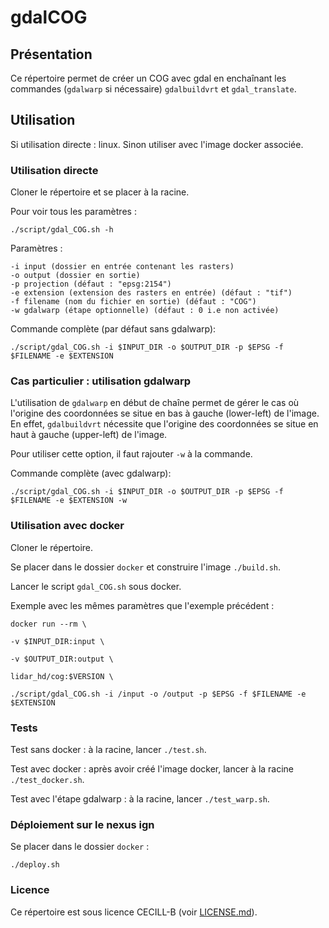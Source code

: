 # gdalCOG

## Présentation

Ce répertoire permet de créer un COG avec gdal en enchaînant les commandes (`gdalwarp` si nécessaire) `gdalbuildvrt` et `gdal_translate`.

## Utilisation

Si utilisation directe : linux. Sinon utiliser avec l'image docker associée.

### Utilisation directe

Cloner le répertoire et se placer à la racine.

Pour voir tous les paramètres :

`./script/gdal_COG.sh -h`

Paramètres :

    -i input (dossier en entrée contenant les rasters)
    -o output (dossier en sortie)
    -p projection (défaut : "epsg:2154")
    -e extension (extension des rasters en entrée) (défaut : "tif")
    -f filename (nom du fichier en sortie) (défaut : "COG")
    -w gdalwarp (étape optionnelle) (défaut : 0 i.e non activée)

Commande complète (par défaut sans gdalwarp):

`./script/gdal_COG.sh -i $INPUT_DIR -o $OUTPUT_DIR -p $EPSG -f $FILENAME -e $EXTENSION`

### Cas particulier : utilisation gdalwarp

L'utilisation de `gdalwarp` en début de chaîne permet de gérer le cas où l'origine des coordonnées se situe en bas à gauche (lower-left) de l'image. En effet, `gdalbuildvrt` nécessite que l'origine des coordonnées se situe en haut à gauche (upper-left) de l'image.

Pour utiliser cette option, il faut rajouter `-w` à la commande.

Commande complète (avec gdalwarp):

`./script/gdal_COG.sh -i $INPUT_DIR -o $OUTPUT_DIR -p $EPSG -f $FILENAME -e $EXTENSION -w`


### Utilisation avec docker

Cloner le répertoire.

Se placer dans le dossier `docker` et construire l'image `./build.sh`.

Lancer le script `gdal_COG.sh` sous docker. 

Exemple avec les mêmes paramètres que l'exemple précédent :

`docker run --rm \`

`-v $INPUT_DIR:input \`

`-v $OUTPUT_DIR:output \`

`lidar_hd/cog:$VERSION \`

`./script/gdal_COG.sh -i /input -o /output -p $EPSG -f $FILENAME -e $EXTENSION`


### Tests

 Test sans docker : à la racine, lancer `./test.sh`.
 
 Test avec docker : après avoir créé l'image docker, lancer à la racine `./test_docker.sh`.

 Test avec l'étape gdalwarp : à la racine, lancer `./test_warp.sh`.

### Déploiement sur le nexus ign

Se placer dans le dossier `docker` :

`./deploy.sh`

### Licence

Ce répertoire est sous licence CECILL-B (voir [LICENSE.md](https://github.com/IGNF/gdalCOG/blob/add_license/LICENSE.md)).